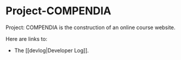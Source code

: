 # Project-COMPENDIA

Project: COMPENDIA is the construction of an online course website.

Here are links to:
- The [[devlog|Developer Log]].

